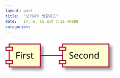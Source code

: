 ```yaml
---
layout: post
title:  "오키나와 반할지도"
date:   17. 6. 15 오전 7:11 +0900
categories: 
---
```


![](/asset/img/70a1124b1bdcf68cf41aa6bd75c772ab.svg)
